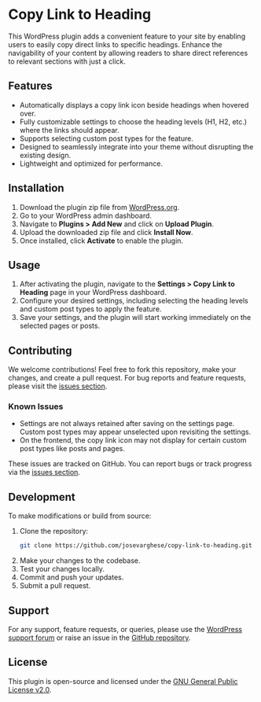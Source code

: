 # Copy Link to Heading

This WordPress plugin adds a convenient feature to your site by enabling users to easily copy direct links to specific headings. Enhance the navigability of your content by allowing readers to share direct references to relevant sections with just a click.

## Features

- Automatically displays a copy link icon beside headings when hovered over.
- Fully customizable settings to choose the heading levels (H1, H2, etc.) where the links should appear.
- Supports selecting custom post types for the feature.
- Designed to seamlessly integrate into your theme without disrupting the existing design.
- Lightweight and optimized for performance.

## Installation

1. Download the plugin zip file from [WordPress.org](https://wordpress.org/plugins/copy-link-to-heading/).
2. Go to your WordPress admin dashboard.
3. Navigate to **Plugins > Add New** and click on **Upload Plugin**.
4. Upload the downloaded zip file and click **Install Now**.
5. Once installed, click **Activate** to enable the plugin.

## Usage

1. After activating the plugin, navigate to the **Settings > Copy Link to Heading** page in your WordPress dashboard.
2. Configure your desired settings, including selecting the heading levels and custom post types to apply the feature.
3. Save your settings, and the plugin will start working immediately on the selected pages or posts.

## Contributing

We welcome contributions! Feel free to fork this repository, make your changes, and create a pull request. For bug reports and feature requests, please visit the [issues section](https://github.com/josevarghese/copy-link-to-heading/issues).

### Known Issues

- Settings are not always retained after saving on the settings page. Custom post types may appear unselected upon revisiting the settings.
- On the frontend, the copy link icon may not display for certain custom post types like posts and pages.

These issues are tracked on GitHub. You can report bugs or track progress via the [issues section](https://github.com/josevarghese/copy-link-to-heading/issues).

## Development

To make modifications or build from source:

1. Clone the repository:
   ```bash
   git clone https://github.com/josevarghese/copy-link-to-heading.git
   ```
2. Make your changes to the codebase.
3. Test your changes locally.
4. Commit and push your updates.
5. Submit a pull request.

## Support

For any support, feature requests, or queries, please use the [WordPress support forum](https://wordpress.org/support/plugin/copy-link-to-heading/) or raise an issue in the [GitHub repository](https://github.com/josevarghese/copy-link-to-heading/issues).

## License

This plugin is open-source and licensed under the [GNU General Public License v2.0](https://www.gnu.org/licenses/gpl-2.0.html).

